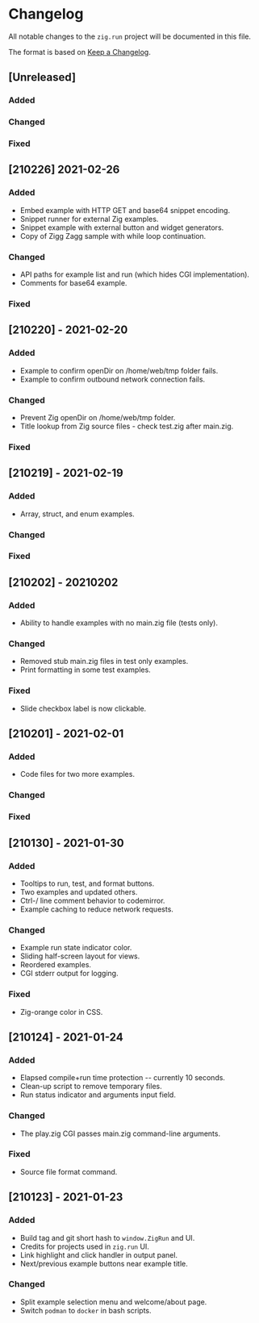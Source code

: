 # Changelog
All notable changes to the `zig.run` project will be documented in this file.

The format is based on [Keep a Changelog](https://keepachangelog.com/en/1.0.0/).


## [Unreleased]
### Added
### Changed
### Fixed


## [210226] 2021-02-26
### Added
- Embed example with HTTP GET and base64 snippet encoding.
- Snippet runner for external Zig examples.
- Snippet example with external button and widget generators.
- Copy of Zigg Zagg sample with while loop continuation.
### Changed
- API paths for example list and run (which hides CGI implementation).
- Comments for base64 example.
### Fixed


## [210220] - 2021-02-20
### Added
- Example to confirm openDir on /home/web/tmp folder fails.
- Example to confirm outbound network connection fails.
### Changed
- Prevent Zig openDir on /home/web/tmp folder.
- Title lookup from Zig source files - check test.zig after main.zig.
### Fixed


## [210219] - 2021-02-19
### Added
- Array, struct, and enum examples.
### Changed
### Fixed


## [210202] - 20210202
### Added
- Ability to handle examples with no main.zig file (tests only).
### Changed
- Removed stub main.zig files in test only examples.
- Print formatting in some test examples.
### Fixed
- Slide checkbox label is now clickable.


## [210201] - 2021-02-01
### Added
- Code files for two more examples.
### Changed
### Fixed


## [210130] - 2021-01-30
### Added
- Tooltips to run, test, and format buttons.
- Two examples and updated others.
- Ctrl-/ line comment behavior to codemirror.
- Example caching to reduce network requests.
### Changed
- Example run state indicator color.
- Sliding half-screen layout for views.
- Reordered examples.
- CGI stderr output for logging.
### Fixed
- Zig-orange color in CSS.


## [210124] - 2021-01-24
### Added
- Elapsed compile+run time protection -- currently 10 seconds.
- Clean-up script to remove temporary files.
- Run status indicator and arguments input field.
### Changed
- The play.zig CGI passes main.zig command-line arguments.
### Fixed
- Source file format command.


## [210123] - 2021-01-23
### Added
- Build tag and git short hash to `window.ZigRun` and UI.
- Credits for projects used in `zig.run` UI.
- Link highlight and click handler in output panel.
- Next/previous example buttons near example title.
### Changed
- Split example selection menu and welcome/about page.
- Switch `podman` to `docker` in bash scripts.
